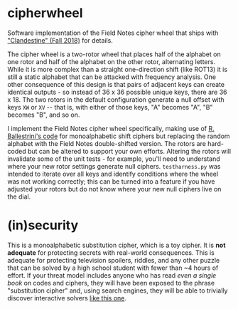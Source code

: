 # cipherwheel
Software implementation of the Field Notes cipher wheel that ships with ["Clandestine" (Fall 2018)](https://fieldnotesbrand.com/products/clandestine) for details. 

The cipher wheel is a two-rotor wheel that places half of the alphabet on one rotor and half of the alphabet on the other rotor, alternating letters. While it is more complex than a straight one-direction shift (like ROT13) it is still a static alphabet that can be attacked with frequency analysis. One other consequence of this design is that pairs of adjacent keys can create identical outputs - so instead of 36 x 36 possible unique keys, there are 36 x 18. The two rotors in the default configuration generate a null offset with keys `XW` or `XV` -- that is, with either of those keys, "A" becomes "A", "B" becomes "B", and so on.  

I implement the Field Notes cipher wheel specifically, making use of [R. Ballestrini's code](https://russell.ballestrini.net/monoalphabetic-cipher-and-inverse-written-in-python/) for monoalphabetic shift ciphers but replacing the random alphabet with the Field Notes double-shifted version. The rotors are hard-coded but can be altered to support your own efforts. Altering the rotors will invalidate some of the unit tests - for example, you'll need to understand where your new rotor settings generate null ciphers. `testharness.py` was intended to iterate over all keys and identify conditions where the wheel was not working correctly; this can be turned into a feature if you have adjusted your rotors but do not know where your new null ciphers live on the dial.

# (in)security 

This is a monoalphabetic substitution cipher, which is a toy cipher. It is **not adequate** for protecting secrets with real-world consequences. This is adequate for protecting television spoilers, riddles, and any other puzzle that can be solved by a high school student with fewer than ~4 hours of effort. If your threat model includes anyone who has read *even a single book* on codes and ciphers, they will have been exposed to the phrase "substitution cipher" and, using search engines, they will be able to trivially discover interactive solvers [like this one](https://www.simonsingh.net/The_Black_Chamber/substitutioncrackingtool.html).   

